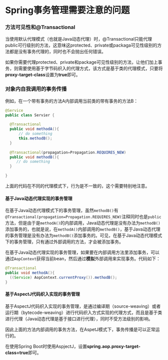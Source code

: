 # Spring事务管理需要注意的问题

### 方法可见性和@Transactional

当使用默认代理模式（也就是Java动态代理）时，@Transactional只能代理public可行级别的方法，这意味这protected、private或packaga可见性级别的方法都是没有事务代理的，同时也不会抛出任何错误。

如果你需要代理protected、private和package可见性级别的方法，让他们加上事务，则需要使用基于字节码织入的代理方式，该方式是基于类的代理模式，只要将**proxy-target-class**设置为**true**即可。

### 对象内自我调用的事务传播

例如，在一个带有事务的方法A内部调用当前类的带有事务的方法B：

```Java
@Service
public class Servier {
  
  @Transactional
  public void methodA(){
      // do something
      this.methodB();
  }
  
  @Transactional(propagation=Propagation.REQUIRES_NEW)
  public void methodB(){
     // do something
  }
  
}
```

上面的代码在不同的代理模式下，行为是不一致的，这个需要特别地注意。

#### 基于Java动态代理实现的事务管理

在基于Java动态代理模式下的事务管理，虽然`methodB()`有`@Transactional(propagation=Propagation.REQUIRES_NEW)`注释同时也是`public`方法，但是由于是`methodA()`的内部调用，Java动态代理是没有办法为`methodB()`添加事务的，也就是说，在`methodA()`内部调用的`methodB()`，基于Java动态代理的事务管理是没有办法为`methodB()`添加事务的。可见，在基于Java动态代理模式下的事务管理，只有通过外部调用的方法，才会被添加事务。

在基于Java动态代理实现的事务管理，如果要在内部调用方法里添加事务，可以通过`AopContext`获得当前bean，然后通过**模拟**外部调用来实现事务。代码如下：

```Java
@Transactional
public void methodA(){
  ((Service) AopContext.currentProxy()).methodB();
}
```

#### 基于AspectJ代码织入实现的事务管理

基于AspectJ代码织入实现的事务管理，是通过编译期（source-weaving）或者运行期（bytecode-weaving）进行代码织入方式实现的代理方式，而且是基于类进行代理（Java动态代理是基于接口进行代理），同时不受方法级别的影响。

因此上面的方法内部调用的事务方法，在AspetJ模式下，事务传播是可以正常运行的。

在使用Spring Boot时使用AspjectJ，设置**spring.aop.proxy-target-class=true**即可。
